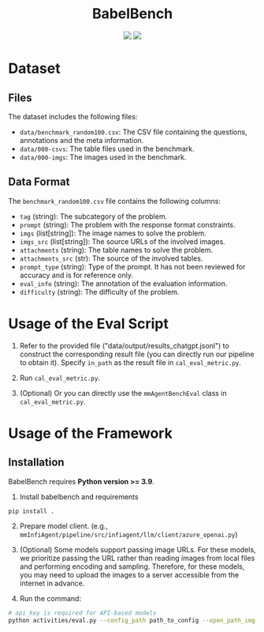 <h1 align="center">
BabelBench
</h1>

<div align="center">

![](https://img.shields.io/badge/Code%20License-Apache_2.0-green.svg)
![](https://img.shields.io/badge/Data%20License-CC%20By%20NC%204.0-red.svg)



</div>

<!-- 
[![Code License](https://img.shields.io/badge/Code%20License-Apache_2.0-green.svg)](https://github.com/InfiAgent/ADA-agent/blob/main/LICENSE)
[![Data License](https://img.shields.io/badge/Data%20License-CC%20BY%204.0-blue.svg)]
[![Python 3.9+](https://img.shields.io/badge/python-3.9+-blue.svg)]
[![Code style: black](https://img.shields.io/badge/code%20style-black-000000.svg)] -->
<!--  -->

# Dataset

## Files
The dataset includes the following files:
- `data/benchmark_random100.csv`: The CSV file containing the questions, annotations and the meta information.
- `data/000-csvs`: The table files used in the benchmark.
- `data/000-imgs`: The images used in the benchmark.

## Data Format
The `benchmark_random100.csv` file contains the following columns:
- `tag` (string): The subcategory of the problem.
- `prompt` (string): The problem with the response format constraints.
- `imgs` (list[string]): The image names to solve the problem.
- `imgs_src` (list[string]): The source URLs of the involved images.
- `attachments` (string): The table names to solve the problem.
- `attachments_src` (str): The source of the involved tables.
- `prompt_type` (string): Type of the prompt. It has not been reviewed for accuracy and is for reference only.
- `eval_info` (string): The annotation of the evaluation information.
- `difficulty` (string): The difficulty of the problem.


# Usage of the Eval Script

1. Refer to the provided file ("data/output/results_chatgpt.jsonl") to construct the corresponding result file (you can directly run our pipeline to obtain it). Specify `in_path` as the result file in `cal_eval_metric.py`.

2. Run `cal_eval_metric.py`.

3. (Optional) Or you can directly use the `mmAgentBenchEval` class in `cal_eval_metric.py`.


# Usage of the Framework

## Installation

BabelBench requires **Python version >= 3.9**.

1. Install babelbench and requirements
```
pip install .
```

2. Prepare model client. (e.g., `mmInfiAgent/pipeline/src/infiagent/llm/client/azure_openai.py`)

3. (Optional) Some models support passing image URLs. For these models, we prioritize passing the URL rather than reading images from local files and performing encoding and sampling. Therefore, for these models, you may need to upload the images to a server accessible from the internet in advance.

3. Run the command:
```bash
# api_key is required for API-based models
python activities/eval.py --config_path path_to_config --open_path_img url_of_open_server --output path_for_save
```





